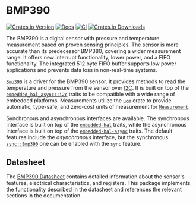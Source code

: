 # BMP390

[![Crates.io Version](https://img.shields.io/crates/v/bmp390?logo=rust)](https://crates.io/crates/bmp390)
[![Docs](https://docs.rs/bmp390/badge.svg)](https://docs.rs/bmp390)
[![CI](https://img.shields.io/github/actions/workflow/status/asasine/bmp390/rust.yaml?branch=main&logo=github&label=CI)](https://github.com/asasine/bmp390/actions/workflows/rust.yaml?query=branch%3Amain)
[![Crates.io Downloads](https://img.shields.io/crates/d/bmp390)](https://crates.io/crates/bmp390)

The BMP390 is a digital sensor with pressure and temperature measurement based on proven sensing principles. The sensor is more accurate than its predecessor BMP380, covering a wider measurement range. It offers new interrupt functionality, lower power, and a FIFO functionality. The integrated 512 byte FIFO buffer supports low power applications and prevents data loss in non-real-time systems.

[`Bmp390`](https://docs.rs/bmp390/latest/bmp390/struct.Bmp390.html) is a driver for the BMP390 sensor. It provides methods to read the temperature and pressure from the sensor over [I2C](https://en.wikipedia.org/wiki/I%C2%B2C). It is built on top of the [`embedded_hal_async::i2c`](https://docs.rs/embedded-hal-async/latest/embedded_hal_async/i2c/index.html) traits to be compatible with a wide range of embedded platforms. Measurements utilize the [`uom`](https://docs.rs/uom/latest/uom/) crate to provide automatic, type-safe, and zero-cost units of measurement for [`Measurement`](https://docs.rs/bmp390/latest/bmp390/struct.Measurement.html).

Synchronous and asynchronous interfaces are available. The synchronous interface is built on top of the [`embedded-hal`](https://docs.rs/embedded-hal/latest/embedded_hal/) traits, while the asynchronous interface is built on top of the [`embedded-hal-async`](https://docs.rs/embedded-hal-async/latest/embedded_hal_async/) traits. The default features include the *asynchronous* interface, but the synchronous [`sync::Bmp390`](https://docs.rs/bmp390/latest/bmp390/sync/struct.Bmp390.html) one can be enabled with the `sync` feature.

## Datasheet
The [BMP390 Datasheet](https://www.bosch-sensortec.com/media/boschsensortec/downloads/datasheets/bst-bmp390-ds002.pdf) contains detailed information about the sensor's features, electrical characteristics, and registers. This package implements the functionality described in the datasheet and references the relevant sections in the documentation.
